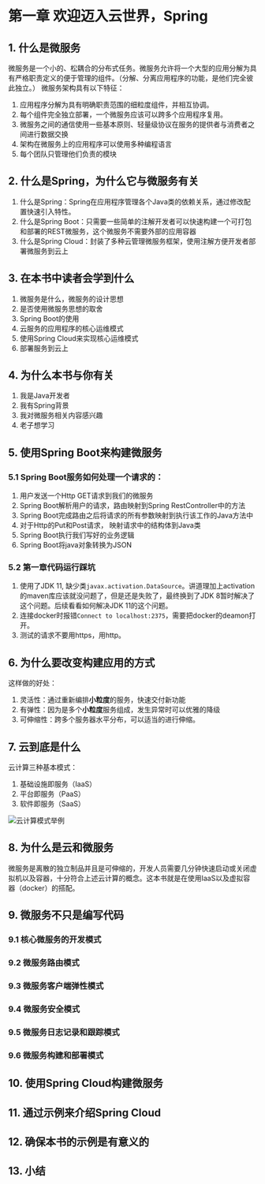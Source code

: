 # 第一章 欢迎迈入云世界，Spring

## 1. 什么是微服务
微服务是一个小的、松耦合的分布式任务。微服务允许将一个大型的应用分解为具有严格职责定义的便于管理的组件。（分解、分离应用程序的功能，是他们完全彼此独立。）
微服务架构具有以下特征：
1. 应用程序分解为具有明确职责范围的细粒度组件，并相互协调。
2. 每个组件完全独立部署，一个微服务应该可以跨多个应用程序复用。
3. 微服务之间的通信使用一些基本原则、轻量级协议在服务的提供者与消费者之间进行数据交换
4. 架构在微服务上的应用程序可以使用多种编程语言
5. 每个团队只管理他们负责的模块

## 2. 什么是Spring，为什么它与微服务有关
1. 什么是Spring：Spring在应用程序管理各个Java类的依赖关系，通过修改配置快速引入特性。
2. 什么是Spring Boot：只需要一些简单的注解开发者可以快速构建一个可打包和部署的REST微服务，这个微服务不需要外部的应用容器
3. 什么是Spring Cloud：封装了多种云管理微服务框架，使用注解方便开发者部署微服务到云上

## 3. 在本书中读者会学到什么
1. 微服务是什么，微服务的设计思想
2. 是否使用微服务思想的取舍
3. Spring Boot的使用
4. 云服务的应用程序的核心运维模式
5. 使用Spring Cloud来实现核心运维模式
6. 部署服务到云上

## 4. 为什么本书与你有关
1. 我是Java开发者
2. 我有Spring背景
3. 我对微服务相关内容感兴趣
4. 老子想学习

## 5. 使用Spring Boot来构建微服务
### 5.1 Spring Boot服务如何处理一个请求的：
1. 用户发送一个Http GET请求到我们的微服务
2. Spring Boot解析用户的请求，路由映射到Spring RestController中的方法
3. Spring Boot完成路由之后将请求的所有参数映射到执行该工作的Java方法中
4. 对于Http的Put和Post请求， 映射请求中的结构体到Java类
5. Spring Boot执行我们写好的业务逻辑
6. Spring Boot将java对象转换为JSON

### 5.2 第一章代码运行踩坑
1. 使用了JDK 11, 缺少类`javax.activation.DataSource`。讲道理加上activation的maven库应该就没问题了，但是还是失败了，最终换到了JDK 8暂时解决了这个问题。后续看看如何解决JDK 11的这个问题。
2. 连接docker时报错`Connect to localhost:2375`，需要把docker的deamon打开。
3. 测试的请求不要用https，用http。

## 6. 为什么要改变构建应用的方式
这样做的好处：
1. 灵活性：通过重新编排**小粒度**的服务，快速交付新功能
2. 有弹性：因为是多个**小粒度**服务组成，发生异常时可以优雅的降级
3. 可伸缩性：跨多个服务器水平分布，可以适当的进行伸缩。

## 7. 云到底是什么
云计算三种基本模式：
1. 基础设施即服务（IaaS）
2. 平台即服务（PaaS）
3. 软件即服务（SaaS）

![云计算模式举例](https://img-blog.csdn.net/20161013173520781)

## 8. 为什么是云和微服务
微服务是离散的独立制品并且是可伸缩的，开发人员需要几分钟快速启动或关闭虚拟机以及容器，十分符合上述云计算的概念。这本书就是在使用IaaS以及虚拟容器（docker）的搭配。

## 9. 微服务不只是编写代码
### 9.1 核心微服务的开发模式
### 9.2 微服务路由模式
### 9.3 微服务客户端弹性模式
### 9.4 微服务安全模式
### 9.5 微服务日志记录和跟踪模式
### 9.6 微服务构建和部署模式

## 10. 使用Spring Cloud构建微服务

## 11. 通过示例来介绍Spring Cloud

## 12. 确保本书的示例是有意义的

## 13. 小结